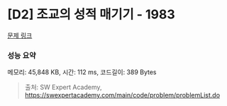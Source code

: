 # [D2] 조교의 성적 매기기 - 1983 

[문제 링크](https://swexpertacademy.com/main/code/problem/problemDetail.do?contestProbId=AV5PwGK6AcIDFAUq) 

### 성능 요약

메모리: 45,848 KB, 시간: 112 ms, 코드길이: 389 Bytes



> 출처: SW Expert Academy, https://swexpertacademy.com/main/code/problem/problemList.do